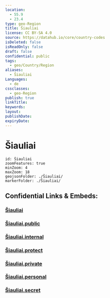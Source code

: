 ```yaml
---
location:
  - 55.9
  - 23.4
type: geo-Region
title: Šiauliai
license: CC BY-SA 4.0
source: https://datahub.io/core/country-codes
isDeleted: false
isReadOnly: false
draft: false
confidential: public
tags:
  - geo/Country/Region
aliases:
  - Šiauliai
Languages:
  - de
cssclasses:
  - geo-Region
publish: true
linkTitle:
keywords:
layout:
publishDate:
expiryDate:
---
```


# Šiauliai

```leaflet
id: Šiauliai
zoomFeatures: true 
minZoom: 4 
maxZoom: 18
geojsonFolder: ./Šiauliai/
markerFolder: ./Šiauliai/
```


## Confidential Links & Embeds: 

### [Šiauliai](/_Standards/Earth/Continent/Europe/Europe~North/Lithuania/Counties~Lithuania/Šiauliai.md) 

### [Šiauliai.public](/_public/Earth/Continent/Europe/Europe~North/Lithuania/Counties~Lithuania/Šiauliai.public.md) 

### [Šiauliai.internal](/_internal/Earth/Continent/Europe/Europe~North/Lithuania/Counties~Lithuania/Šiauliai.internal.md) 

### [Šiauliai.protect](/_protect/Earth/Continent/Europe/Europe~North/Lithuania/Counties~Lithuania/Šiauliai.protect.md) 

### [Šiauliai.private](/_private/Earth/Continent/Europe/Europe~North/Lithuania/Counties~Lithuania/Šiauliai.private.md) 

### [Šiauliai.personal](/_personal/Earth/Continent/Europe/Europe~North/Lithuania/Counties~Lithuania/Šiauliai.personal.md) 

### [Šiauliai.secret](/_secret/Earth/Continent/Europe/Europe~North/Lithuania/Counties~Lithuania/Šiauliai.secret.md)

